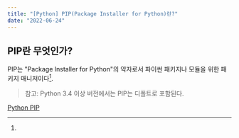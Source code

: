 ```yaml
---
title: "[Python] PIP(Package Installer for Python)란?"
date: "2022-06-24"
---
```


## PIP란 무엇인가?

PIP는 "Package Installer for Python"의 약자로서 파이썬 패키지나 모듈을 위한 패키지 매니저이다[^1].

> 참고: Python 3.4 이상 버전에서는 PIP는 디폴트로 포함된다.

[^1]:
  [Python PIP](https://www.w3schools.com/python/python_pip.asp)
